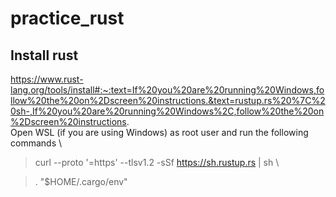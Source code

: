 # practice_rust

## Install rust


https://www.rust-lang.org/tools/install#:~:text=If%20you%20are%20running%20Windows,follow%20the%20on%2Dscreen%20instructions.&text=rustup.rs%20%7C%20sh-,If%20you%20are%20running%20Windows%2C,follow%20the%20on%2Dscreen%20instructions. \
Open WSL (if you are using Windows) as root user and run the following commands \

> curl --proto '=https' --tlsv1.2 -sSf https://sh.rustup.rs | sh \

> . "$HOME/.cargo/env"

